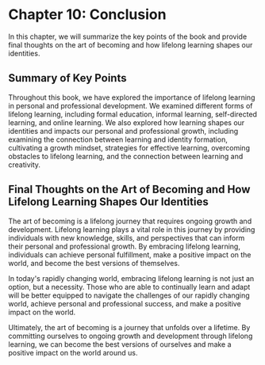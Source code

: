 Chapter 10: Conclusion
======================

In this chapter, we will summarize the key points of the book and provide final thoughts on the art of becoming and how lifelong learning shapes our identities.

Summary of Key Points
---------------------

Throughout this book, we have explored the importance of lifelong learning in personal and professional development. We examined different forms of lifelong learning, including formal education, informal learning, self-directed learning, and online learning. We also explored how learning shapes our identities and impacts our personal and professional growth, including examining the connection between learning and identity formation, cultivating a growth mindset, strategies for effective learning, overcoming obstacles to lifelong learning, and the connection between learning and creativity.

Final Thoughts on the Art of Becoming and How Lifelong Learning Shapes Our Identities
-------------------------------------------------------------------------------------

The art of becoming is a lifelong journey that requires ongoing growth and development. Lifelong learning plays a vital role in this journey by providing individuals with new knowledge, skills, and perspectives that can inform their personal and professional growth. By embracing lifelong learning, individuals can achieve personal fulfillment, make a positive impact on the world, and become the best versions of themselves.

In today's rapidly changing world, embracing lifelong learning is not just an option, but a necessity. Those who are able to continually learn and adapt will be better equipped to navigate the challenges of our rapidly changing world, achieve personal and professional success, and make a positive impact on the world.

Ultimately, the art of becoming is a journey that unfolds over a lifetime. By committing ourselves to ongoing growth and development through lifelong learning, we can become the best versions of ourselves and make a positive impact on the world around us.

